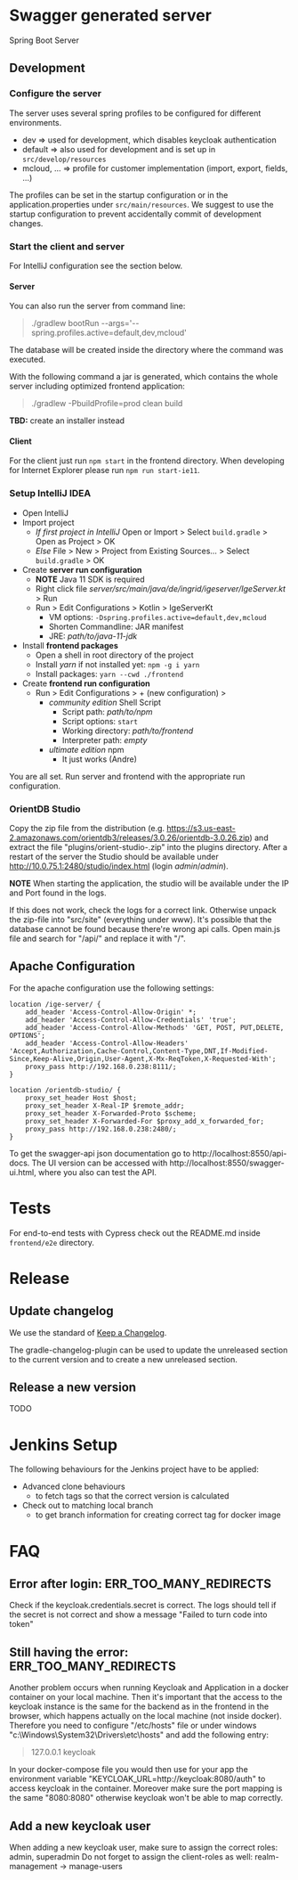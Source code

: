 # Swagger generated server

Spring Boot Server

## Development

### Configure the server

The server uses several spring profiles to be configured for different environments.

* dev => used for development, which disables keycloak authentication
* default => also used for development and is set up in `src/develop/resources`
* mcloud, ... => profile for customer implementation (import, export, fields, ...)

The profiles can be set in the startup configuration or in the application.properties under `src/main/resources`.
We suggest to use the startup configuration to prevent accidentally commit of development changes. 

### Start the client and server
For IntelliJ configuration see the section below.

#### Server
You can also run the server from command line:

> ./gradlew bootRun --args='--spring.profiles.active=default,dev,mcloud'

The database will be created inside the directory where the command was executed.

With the following command a jar is generated, which contains the whole server including
optimized frontend application: 

> ./gradlew -PbuildProfile=prod clean build

**TBD:** create an installer instead

#### Client
For the client just run `npm start` in the frontend directory. When developing for Internet Explorer please run `npm run start-ie11`.


### Setup IntelliJ IDEA
* Open IntelliJ
* Import project
  * *If first project in IntelliJ* Open or Import > Select `build.gradle` > Open as Project > OK
  * *Else* File > New > Project from Existing Sources... > Select `build.gradle` > OK
* Create **server run configuration**
  * **NOTE** Java 11 SDK is required
  * Right click file *server/src/main/java/de/ingrid/igeserver/IgeServer.kt* > Run
  * Run > Edit Configurations > Kotlin > IgeServerKt
    * VM options: `-Dspring.profiles.active=default,dev,mcloud` 
    * Shorten Commandline: JAR manifest
    * JRE: *path/to/java-11-jdk*
* Install **frontend packages** 
  * Open a shell in root directory of the project
  * Install *yarn* if not installed yet: `npm -g i yarn`
  * Install packages: `yarn --cwd ./frontend`
* Create **frontend run configuration**
  * Run > Edit Configurations > + (new configuration) > 
    * *community edition* Shell Script
      * Script path: *path/to/npm*
      * Script options: `start`
      * Working directory: *path/to/frontend*
      * Interpreter path: *empty*
    * *ultimate edition* npm
      * It just works (Andre)

 You are all set. Run server and frontend with the appropriate run configuration.


### OrientDB Studio

Copy the zip file from the distribution (e.g. https://s3.us-east-2.amazonaws.com/orientdb3/releases/3.0.26/orientdb-3.0.26.zip) and extract the file "plugins/orient-studio-<version>.zip" into the plugins directory.
After a restart of the server the Studio should be available under http://10.0.75.1:2480/studio/index.html (login *admin*/*admin*).

**NOTE** When starting the application, the studio will be available under the IP and Port found in the logs.

If this does not work, check the logs for a correct link. Otherwise unpack the zip-file into "src/site" (everything under www).
It's possible that the database cannot be found because there're wrong api calls. Open main.js file and search for "/api/" and replace it with "/".

## Apache Configuration
For the apache configuration use the following settings:

```
location /ige-server/ {
    add_header 'Access-Control-Allow-Origin' *;
    add_header 'Access-Control-Allow-Credentials' 'true';
    add_header 'Access-Control-Allow-Methods' 'GET, POST, PUT,DELETE, OPTIONS';
    add_header 'Access-Control-Allow-Headers' 'Accept,Authorization,Cache-Control,Content-Type,DNT,If-Modified-Since,Keep-Alive,Origin,User-Agent,X-Mx-ReqToken,X-Requested-With';
    proxy_pass http://192.168.0.238:8111/;
}

location /orientdb-studio/ {
    proxy_set_header Host $host;
    proxy_set_header X-Real-IP $remote_addr;
    proxy_set_header X-Forwarded-Proto $scheme;
    proxy_set_header X-Forwarded-For $proxy_add_x_forwarded_for;
    proxy_pass http://192.168.0.238:2480/;
}
```

To get the swagger-api json documentation go to http://localhost:8550/api-docs. The UI version can be accessed with http://localhost:8550/swagger-ui.html, where you also can test the API.

# Tests

For end-to-end tests with Cypress check out the README.md inside `frontend/e2e` directory.

# Release

## Update changelog

We use the standard of  [Keep a Changelog](https://keepachangelog.com/).

The gradle-changelog-plugin can be used to update the unreleased section to the current version
and to create a new unreleased section.

## Release a new version

TODO

# Jenkins Setup

The following behaviours for the Jenkins project have to be applied:

* Advanced clone behaviours
  * to fetch tags so that the correct version is calculated
* Check out to matching local branch
  * to get branch information for creating correct tag for docker image

# FAQ

## Error after login: ERR_TOO_MANY_REDIRECTS

Check if the keycloak.credentials.secret is correct. The logs should tell if the secret is not correct and show a message "Failed to turn code into token"

## Still having the error: ERR_TOO_MANY_REDIRECTS

Another problem occurs when running Keycloak and Application in a docker container on your local machine. Then it's important that the access to the keycloak instance is the same for the backend as in the frontend in the browser, which happens actually on the local machine (not inside docker). Therefore you need to configure "/etc/hosts" file or under windows "c:\Windows\System32\Drivers\etc\hosts" and add the following entry:

> 127.0.0.1 keycloak

In your docker-compose file you would then use for your app the environment variable "KEYCLOAK_URL=http://keycloak:8080/auth" to access keycloak in the container. Moreover make sure the port mapping is the same "8080:8080" otherwise keycloak won't be able to map correctly. 

## Add a new keycloak user

When adding a new keycloak user, make sure to assign the correct roles: admin, superadmin
Do not forget to assign the client-roles as well: realm-management -> manage-users
